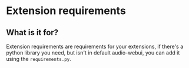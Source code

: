 # Extension requirements

## What is it for?
Extension requirements are requirements for your extensions, if there's a python library you need,
but isn't in default audio-webui, you can add it using the `requirements.py`.
